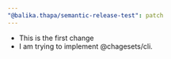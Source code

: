 ```yaml
---
"@balika.thapa/semantic-release-test": patch
---
```


- This is the first change
- I am trying to implement @chagesets/cli.
